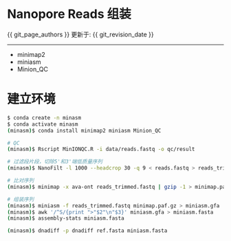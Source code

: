 # Nanopore Reads 组装

{{ git_page_authors }} 更新于: {{ git_revision_date }}

---

- minimap2
- miniasm
- Minion_QC

# 建立环境

```bash
$ conda create -n minasm
$ conda activate minasm
(minasm)$ conda install minimap2 miniasm Minion_QC
```

```bash
# QC
(minasm)$ Rscript MinIONQC.R -i data/reads.fastq -o qc/result

# 过滤段片段，切除5'和3'端低质量序列
(minasm)$ NanoFilt -l 1000 --headcrop 30 -q 9 < reads.fastq > reads_trimmed.fastq

# 比对序列
(minasm)$ minimap -x ava-ont reads_trimmed.fastq | gzip -1 > minimap.paf.gz

# 组装序列
(minasm)$ miniasm -f reads_trimmed.fastq minimap.paf.gz > miniasm.gfa
(minasm)$ awk '/^S/{print ">"$2"\n"$3}' miniasm.gfa > miniasm.fasta
(minasm)$ assembly-stats miniasm.fasta

(minasm)$ dnadiff -p dnadiff ref.fasta miniasm.fasta
```

